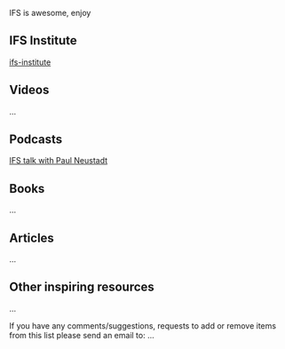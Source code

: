 
IFS is awesome, enjoy 

## IFS Institute
[ifs-institute](ifs-institute.com)
## Videos
...
## Podcasts
[IFS talk with Paul Neustadt](https://internalfamilysystems.pt/multimedia/webinars/ifs-talk-paul-neustadt)
## Books
...
## Articles
...
## Other inspiring resources
...

If you have any comments/suggestions, requests to add or remove items from this list please send an email to: ...
